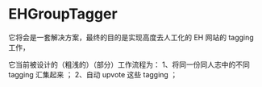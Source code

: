 # EHGroupTagger

它将会是一套解决方案，最终的目的是实现高度去人工化的 EH 网站的 tagging 工作，

它当前被设计的（粗浅的）（部分）工作流程为：
1、将同一份同人志中的不同 tagging 汇集起来 ； 
2、自动 upvote 这些 tagging ；
